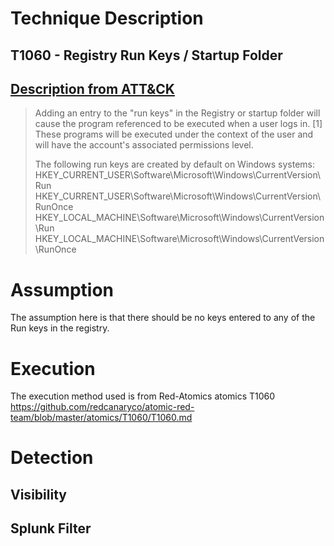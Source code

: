 # Technique Description

## T1060 - Registry Run Keys / Startup Folder 
## [Description from ATT&CK](https://attack.mitre.org/techniques/T1060/)
<blockquote>
Adding an entry to the "run keys" in the Registry or startup folder will cause the program referenced to be executed when a user logs in. [1] These programs will be executed under the context of the user and will have the account's associated permissions level.

The following run keys are created by default on Windows systems: \
HKEY_CURRENT_USER\Software\Microsoft\Windows\CurrentVersion\Run
\
HKEY_CURRENT_USER\Software\Microsoft\Windows\CurrentVersion\RunOnce 
\
HKEY_LOCAL_MACHINE\Software\Microsoft\Windows\CurrentVersion\Run 
\
HKEY_LOCAL_MACHINE\Software\Microsoft\Windows\CurrentVersion\RunOnce
</blockquote>

# Assumption
The assumption here is that there should be no keys entered to any of the Run keys in the registry. 

# Execution
The execution method used is from Red-Atomics atomics T1060 https://github.com/redcanaryco/atomic-red-team/blob/master/atomics/T1060/T1060.md

# Detection

## Visibility



## Splunk Filter
